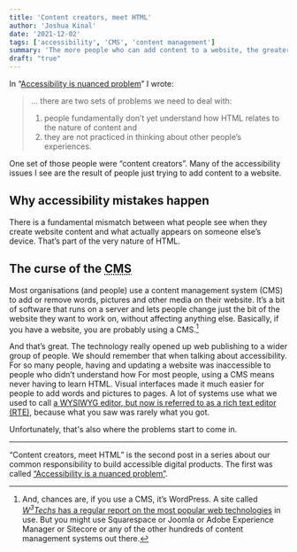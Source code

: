 ```yaml
---
title: 'Content creators, meet HTML'
author: 'Joshua Kinal'
date: '2021-12-02'
tags: ['accessibility', 'CMS', 'content management']
summary: 'The more people who can add content to a website, the greater the chances for accessibility issues. You might say that accessibility is inversely proportional to creator access.'
draft: "true"
---
```

In “[Accessibility is nuanced problem](/blog/accessibility-is-a-nuanced-problem/)” I wrote:

> … there are two sets of problems we need to deal with:
>
> 1. people fundamentally don’t yet understand how HTML relates to the nature of content and
> 1. they are not practiced in thinking about other people’s experiences.

One set of those people were “content creators”. Many of the accessibility issues I see are the result of people just trying to add content to a website.

## Why accessibility mistakes happen

There is a fundamental mismatch between what people see when they create website content and what actually appears on someone else’s device. That’s part of the very nature of HTML.

## The curse of the <abbr title = "content management system">CMS</abbr>

Most organisations (and people) use a content management system (<abbr>CMS</abbr>) to add or remove words, pictures and other media on their website. It’s a bit of software that runs on a server and lets people change just the bit of the website they want to work on, without affecting anything else. Basically, if you have a website, you are probably using a CMS.[^1]

And that’s great. The technology really opened up web publishing to a wider group of people. We should remember that when talking about accessibility. For so many people, having and updating a website was inaccessible to people who didn’t understand how   For most people, using a CMS means never having to learn HTML. Visual interfaces made it much easier for people to add words and pictures to pages. A lot of systems use what we used to call [a WYSIWYG editor, but now is referred to as a rich text editor (RTE)](https://en.wikipedia.org/wiki/Online_rich-text_editor "Wikipedia’s explanation of an RTE"), because what you saw was rarely what you got.

Unfortunately, that's also where the problems start to come in.

---

“Content creators, meet HTML” is the second post in a series about our common responsibility to build accessible digital products. The first was called [“Accessibility is a nuanced problem”](/blog/accessibility-is-a-nuanced-problem/).

[^1]: And, chances are, if you use a CMS, it’s WordPress. A site called [*W<sup>3</sup>Techs* has a regular report on the most popular web technologies](https://w3techs.com/technologies/overview/content_management) in use. But you might use Squarespace or Joomla or Adobe Experience Manager or Sitecore or any of the other hundreds of content management systems out there.